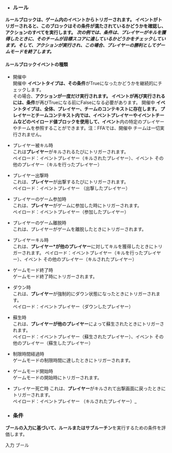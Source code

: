 
* ### ルール  
**ルールブロックは、ゲーム内のイベントからトリガーされます。
イベントがトリガーされると、このブロックはその条件が満たされているかどうかを確認し、アクションのすべてを実行します。
_次の例では、条件は、プレイヤーがキルを獲得したときに、そのチームが目標スコアに達しているかどうかをチェックしています。そして、アクションが実行され、この場合、プレイヤーの勝利としてゲームモードを終了します。_**  

[]()

#### **ルール**ブロックイベントの種類  
* 開催中  
開催中 **イベントタイプは、その条件**がTrueになったかどうかを継続的にチェックします。  
その場合、**アクションが一度だけ実行されます。
イベントが再び実行されるには、条件**が再びTrueになる前にFalseになる必要があります。
開催中 **イベントタイプは、全体、プレイヤー、チームのコンテキストに存在します。
プレイヤーとチームコンテキスト内では、イベントプレイヤーやイベントチームなどのペイロード値ブロックを使用して、イベント**内の特定のプレイヤーやチームを参照することができます。注：FFAでは、開催中 チームは一切実行されません。

* プレイヤー被キル時  
これは**プレイヤー**がキルされるたびにトリガーされます。  
ペイロード：イベントプレイヤー（キルされたプレイヤー）、イベント その他のプレイヤー（キルを行ったプレイヤー）  

* プレイヤー出撃時  
これは、**プレイヤー**が出撃するたびにトリガーされます。  
ペイロード：イベントプレイヤー （出撃したプレイヤー）  

* プレイヤーのゲーム参加時  
これは、**プレイヤー**がゲームに参加した時にトリガーされます。  
ペイロード：イベントプレイヤー（参加したプレイヤー）  

* プレイヤーのゲーム離脱時  
これは、プレイヤーがゲームを離脱したときにトリガーされます。  

* プレイヤーキル時  
これは、**プレイヤー*が他のプレイヤー**に対してキルを獲得したときにトリガーされます。
ペイロード：イベントプレイヤー（キルを行ったプレイヤー）、イベント その他のプレイヤー（キルされたプレイヤー）

* ゲームモード終了時  
ゲームモード終了時にトリガーされます。  

* ダウン時  
これは、**プレイヤー**が強制的にダウン状態になったときにトリガーされます。  
ペイロード：イベントプレイヤー（ダウンしたプレイヤー）  

* 蘇生時  
これは、**プレイヤーが他のプレイヤー**によって蘇生されたときにトリガーされます。  
ペイロード：イベントプレイヤー（蘇生されたプレイヤー）、イベント その他のプレイヤー（蘇生したプレイヤー）  

* 制限時間経過時  
ゲームモードの制限時間に達したときにトリガーされます。  

* ゲームモード開始時  
ゲームモードの開始時にトリガーされます。  

* プレイヤー死亡時
これは、**プレイヤー**がキルされて出撃画面に戻ったときにトリガーされます。  
ペイロード：イベントプレイヤー （キルされたプレイヤー）_  

* ### 条件  
**ブールの入力に基づいて、ルールまたはサブルーチン**を実行するための条件を評価します。

入力
ブール
